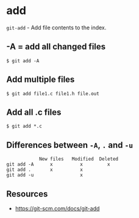 # add

`git-add` - Add file contents to the index.

## -A = add all changed files
```
$ git add -A
```

## Add multiple files
```
$ git add file1.c file1.h file.out
```

## Add all .c files
```
$ git add *.c
```

## Differences between `-A`, `.` and `-u`
```
            New files   Modified  Deleted
git add -A      x          x         x
git add .       x          x
git add -u                 x
```

## Resources
- https://git-scm.com/docs/git-add
